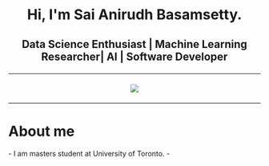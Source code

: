 <h1 align="center">Hi, I'm Sai Anirudh Basamsetty.
<h2 align="center"> Data Science Enthusiast | Machine Learning Researcher| AI | Software Developer
  <hr>
<p align ="center">
<img src="https://github-readme-stats.vercel.app/api?username=saianirudh97&show_icons=true&title_color=00ffff&text_color=33ff33&bg_color=333333&icon_color=ffff4d")
</p>


---
<h1 align="left">About me </h1>
- I am masters student at University of Toronto.
-
<!---
---
#<center>   <h2> 𝗠𝘆 𝗧𝗲𝗰h 𝗦𝘁𝗮𝗰𝗸 </h2> </center>

#<table>
#  <tbody>
#    <tr valign="top">
#      <td width="25%" align="center">
#        <span>𝗛𝗧𝗠𝗟𝟱</span><br><br><br>
#        <img height="64px" src="https://cdn.svgporn.com/logos/html-5.svg">
#      </td>
#      <td width="25%" align="center">
#        <span>𝗖𝗦𝗦𝟯</span><br><br><br>
#        <img height="64px" src="https://cdn.svgporn.com/logos/css-3.svg">
#      </td>
#      <td width="25%" align="center">
#        <span>𝗝𝗮𝘃𝗮𝗦𝗰𝗿𝗶𝗽𝘁</span><br><br><br>
#        <img height="64px" src="https://cdn.svgporn.com/logos/javascript.svg">
#      </td>
#      <td width="25%" align="center">
#        <span> <b>Google Cloud Platform</b></span><br><br><br>
#        <img height="128px" src="https://download.logo.wine/logo/Google_Cloud_Platform/Google_Cloud_Platform-Logo.wine.png">
#      </td>
#    </tr>
#    <tr valign="top">
#      <td width="25%" align="center">
#         <span><b>Tensorflow 2.0</b></span><br><br><br>
#        <img height="64px" src="https://cdn.svgporn.com/logos/tensorflow.svg">
 #     </td>
 #     <td width="25%" align="center">
 #       <span><b>Python 3</b></span><br><br><br>
  #      <img height="64px" src="https://cdn.svgporn.com/logos/python.svg">
  #    </td>
  #    <td width="25%" align="center">
  #      <span>𝗚𝗶𝘁</span><br><br><br>
  #      <img height="64px" src="https://cdn.svgporn.com/logos/git-icon.svg">
 #     </td>
  #    <td width="25%" align="center">
  #      <span>𝗩𝗦 𝗖𝗼𝗱𝗲</span><br><br><br>
   #     <img height="64px" src="https://cdn.svgporn.com/logos/visual-studio-code.svg">
    #  </td>
  #  </tr>
 # </tbody>
#</table>
#</p>

#<hr> --->


### 📝 Check My Latest Projects Here! [Sai Anirudh](https://github.com/saianirudh97)

<p align = "center">
 <a href="https://twitter.com/">
  <img align="center" alt="Anirudh's Twitter" width="22px" src="https://cdn.jsdelivr.net/npm/simple-icons@v3/icons/twitter.svg" />
</a>
<a href="https://www.linkedin.com/in/">
  <img align="center" alt="Anirudh's's Linkdein" width="22px" src="https://cdn.jsdelivr.net/npm/simple-icons@v3/icons/linkedin.svg" />
</a>
<a href="https://github.com/saianirudh97">
  <img align="center" alt="Anirudh's Github" width="22px" src="https://cdn.jsdelivr.net/npm/simple-icons@v3/icons/github.svg" />
</a>
<a href="https://www.hackerrank.com/Sai_Anirudh97">
  <img align="center" alt="Anirudh's Hackerrank" width="22px" src="https://cdn.jsdelivr.net/npm/simple-icons@v3/icons/hackerrank.svg" />
</a>

</p>


⭐️ From [Sai Anirudh](https://github.com/saianirudh97)
